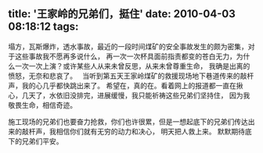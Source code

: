 title: '王家岭的兄弟们，挺住'
date: 2010-04-03 08:18:12
tags: 
---


塌方，瓦斯爆炸，透水事故，最近的一段时间煤矿的安全事故发生的颇为密集，对于这些事故我不愿再多说什么，
再一次一次杯具面前指责都变的苍白无力，为什么一次一次上演？或许某些人从来未曾反思，从来未曾尊重生命，
我确是出离的愤怒，无奈和悲哀了。   当听到第五天王家岭煤矿的救援现场地下巷道传来的敲杆声，我的心几乎都快跳出来了。
希望在，真的在。看着网上的报道都一直在揪心，几天了，水依旧没排完，进展缓慢，我只能祈祷这些兄弟们坚持住，
因为我敬畏生命，相信奇迹。

施工现场的兄弟们也要奋力抢救，你们也许很累，但是一想起底下的兄弟们传达出来的敲杆声，我相信你们就有无穷的动力和决心，
明天把人救上来。 默默期待底下的兄弟们平安。